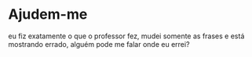# Ajudem-me
eu fiz exatamente o que o professor fez, mudei somente as frases e está mostrando errado, alguém pode me falar onde eu errei?

